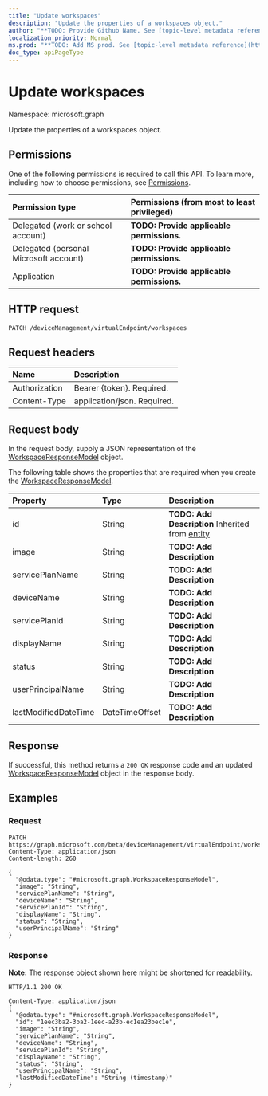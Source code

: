```yaml
---
title: "Update workspaces"
description: "Update the properties of a workspaces object."
author: "**TODO: Provide Github Name. See [topic-level metadata reference](https://msgo.azurewebsites.net/add/document/guidelines/metadata.html#topic-level-metadata)**"
localization_priority: Normal
ms.prod: "**TODO: Add MS prod. See [topic-level metadata reference](https://msgo.azurewebsites.net/add/document/guidelines/metadata.html#topic-level-metadata)**"
doc_type: apiPageType
---
```


# Update workspaces
Namespace: microsoft.graph

Update the properties of a workspaces object.

## Permissions
One of the following permissions is required to call this API. To learn more, including how to choose permissions, see [Permissions](/graph/permissions-reference).

|Permission type|Permissions (from most to least privileged)|
|:---|:---|
|Delegated (work or school account)|**TODO: Provide applicable permissions.**|
|Delegated (personal Microsoft account)|**TODO: Provide applicable permissions.**|
|Application|**TODO: Provide applicable permissions.**|

## HTTP request

<!-- {
  "blockType": "ignored"
}
-->
``` http
PATCH /deviceManagement/virtualEndpoint/workspaces
```

## Request headers
|Name|Description|
|:---|:---|
|Authorization|Bearer {token}. Required.|
|Content-Type|application/json. Required.|

## Request body
In the request body, supply a JSON representation of the [WorkspaceResponseModel](../resources/workspaceresponsemodel.md) object.

The following table shows the properties that are required when you create the [WorkspaceResponseModel](../resources/workspaceresponsemodel.md).

|Property|Type|Description|
|:---|:---|:---|
|id|String|**TODO: Add Description** Inherited from [entity](../resources/entity.md)|
|image|String|**TODO: Add Description**|
|servicePlanName|String|**TODO: Add Description**|
|deviceName|String|**TODO: Add Description**|
|servicePlanId|String|**TODO: Add Description**|
|displayName|String|**TODO: Add Description**|
|status|String|**TODO: Add Description**|
|userPrincipalName|String|**TODO: Add Description**|
|lastModifiedDateTime|DateTimeOffset|**TODO: Add Description**|



## Response

If successful, this method returns a `200 OK` response code and an updated [WorkspaceResponseModel](../resources/workspaceresponsemodel.md) object in the response body.

## Examples

### Request
<!-- {
  "blockType": "request",
  "name": "update_workspaces"
}
-->
``` http
PATCH https://graph.microsoft.com/beta/deviceManagement/virtualEndpoint/workspaces
Content-Type: application/json
Content-length: 260

{
  "@odata.type": "#microsoft.graph.WorkspaceResponseModel",
  "image": "String",
  "servicePlanName": "String",
  "deviceName": "String",
  "servicePlanId": "String",
  "displayName": "String",
  "status": "String",
  "userPrincipalName": "String"
}
```


### Response
**Note:** The response object shown here might be shortened for readability.
<!-- {
  "blockType": "response",
  "truncated": true
}
-->
``` http
HTTP/1.1 200 OK

Content-Type: application/json
{
  "@odata.type": "#microsoft.graph.WorkspaceResponseModel",
  "id": "1eec3ba2-3ba2-1eec-a23b-ec1ea23bec1e",
  "image": "String",
  "servicePlanName": "String",
  "deviceName": "String",
  "servicePlanId": "String",
  "displayName": "String",
  "status": "String",
  "userPrincipalName": "String",
  "lastModifiedDateTime": "String (timestamp)"
}
```

